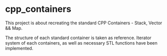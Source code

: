 # cpp_containers

This project is about recreating the standard CPP Containers - Stack, Vector && Map.

The structure of each standard container is taken as reference. Iterator system of each containers, as well as necessary STL functions have been implemented.
